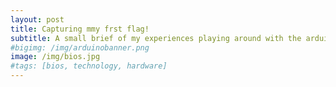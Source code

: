```yaml
---
layout: post
title: Capturing mmy frst flag!
subtitle: A small brief of my experiences playing around with the arduino.
#bigimg: /img/arduinobanner.png
image: /img/bios.jpg
#tags: [bios, technology, hardware]
---
```

